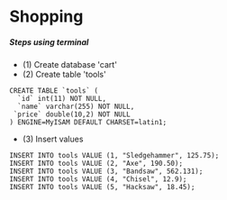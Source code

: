 # Shopping

<h5> Steps using terminal </h5>

- (1) Create database 'cart'
- (2) Create table 'tools'
```
CREATE TABLE `tools` (
  `id` int(11) NOT NULL,
  `name` varchar(255) NOT NULL,
 `price` double(10,2) NOT NULL
) ENGINE=MyISAM DEFAULT CHARSET=latin1;
```
- (3) Insert values
```
INSERT INTO tools VALUE (1, "Sledgehammer", 125.75);
INSERT INTO tools VALUE (2, "Axe", 190.50);
INSERT INTO tools VALUE (3, "Bandsaw", 562.131);
INSERT INTO tools VALUE (4, "Chisel", 12.9);
INSERT INTO tools VALUE (5, "Hacksaw", 18.45);
```
